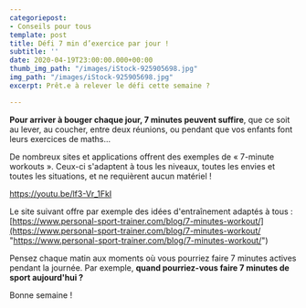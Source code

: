 ```yaml
---
categoriepost:
- Conseils pour tous
template: post
title: Défi 7 min d’exercice par jour !
subtitle: ''
date: 2020-04-19T23:00:00.000+00:00
thumb_img_path: "/images/iStock-925905698.jpg"
img_path: "/images/iStock-925905698.jpg"
excerpt: Prêt.e à relever le défi cette semaine ?

---
```

**Pour arriver à bouger chaque jour, 7 minutes peuvent suffire**, que ce soit au lever, au coucher, entre deux réunions, ou pendant que vos enfants font leurs exercices de maths...

De nombreux sites et applications offrent des exemples de « 7-minute workouts ». Ceux-ci s'adaptent à tous les niveaux, toutes les envies et toutes les situations, et ne requièrent aucun matériel ! 

https://youtu.be/lf3-Vr_1FkI

Le site suivant offre par exemple des idées d'entraînement adaptés à tous : [https://www.personal-sport-trainer.com/blog/7-minutes-workout/](https://www.personal-sport-trainer.com/blog/7-minutes-workout/ "https://www.personal-sport-trainer.com/blog/7-minutes-workout/")

Pensez chaque matin aux moments où vous pourriez faire 7 minutes actives pendant la journée. Par exemple, **quand pourriez-vous faire 7 minutes de sport aujourd'hui ?**

Bonne semaine !